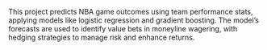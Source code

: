 This project predicts NBA game outcomes using team performance stats, applying models like logistic regression and gradient boosting. The model’s forecasts are used to identify value bets in moneyline wagering, with hedging strategies to manage risk and enhance returns.
